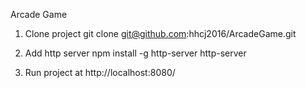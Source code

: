 Arcade Game

1. Clone project
git clone git@github.com:hhcj2016/ArcadeGame.git

2. Add http server
npm install -g http-server
http-server

3. Run project at
http://localhost:8080/